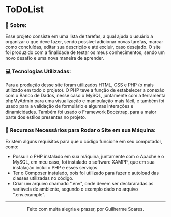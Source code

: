 # ToDoList

### :book: Sobre:
Esse projeto consiste em uma lista de tarefas, a qual ajuda o usuário a organizar o que deve fazer, sendo possível adicionar novas tarefas, marcar como concluídas, editar sua descrição e até excluir, caso desejado. O site foi produzido com a finalidade de testar os meus conhecimentos, sendo um novo desafio e uma nova maneira de aprender.

### :computer: Tecnologias Utilizadas:
Para a produção desse site foram utilizados HTML, CSS e PHP (o mais utilizado em todo o projeto). O PHP teve a função de estabelecer a conexão com o Banco de Dados, nesse caso o MySQL, juntamente com a ferramenta phpMyAdmin para uma visualização e manipulação mais fácil, e também foi usado para a validação de formulário e algumas interações e dinamicidades. Também foi usado o Framework Bootstrap, para a maior parte dos estilos presentes no projeto.

### :rotating_light: Recursos Necessários para Rodar o Site em sua Máquina:
Existem alguns requisitos para que o código funcione em seu computador, como:
- Possuir o PHP instalado em sua máquina, juntamente com o Apache e o MySQL, em meu caso, foi instalado o software XAMPP, que em sua instalação inclui o PHP e esses serviços.
- Ter o Composer instalado, pois foi utilizado para fazer o autoload das classes utilizadas no código.
- Criar um arquivo chamado ".env", onde devem ser declararadas as variáveis de ambiente, segundo o exemplo dado no arquivo ".env.example".

---

<p align="center">
  Feito com muita alegria e prazer, por Guilherme Soares.
</p>
